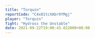 ```yaml
---
title: "Torquin"
reportCode: "C4x81tcXAbr9YMgj"
player: "Torquin"
fight: "Hydross the Unstable"
date: 2021-09-22T19:00:43.822000+00:00
---
```

